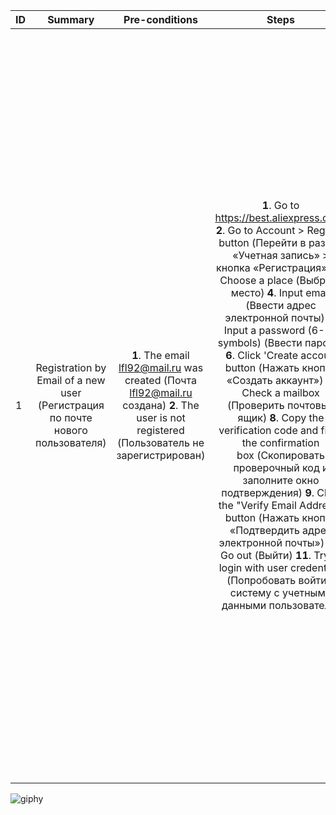 ID | Summary | Pre-conditions | Steps | Expected results
:--|:-------:|:--------------:|:-----:|-----------------:
1 | Registration by Email of a new user (Регистрация по почте нового пользователя) | **1**. The email lfl92@mail.ru was created (Почта lfl92@mail.ru создана)    **2**. The user is not registered (Пользователь не зарегистрирован) | **1**. Go to https://best.aliexpress.com/   **2**. Go to Account > Register button (Перейти в раздел «Учетная запись» > кнопка «Регистрация».)   **3**. Choose a place (Выбрать место)    **4**. Input email (Ввести адрес электронной почты)  **5**. Input a password (6-20 symbols) (Ввести пароль)   **6**. Click 'Create accout' button (Нажать кнопку «Создать аккаунт»)    **7**. Check a mailbox (Проверить почтовый ящик)     **8**. Copy the verification code and fill in the confirmation box (Скопировать проверочный код и заполните окно подтверждения) **9**. Click the "Verify Email Address" button (Нажать кнопку «Подтвердить адрес электронной почты»)     **10**. Go out (Выйти)   **11**. Try to login with user credentials (Попробовать войти в систему с учетными данными пользователя) |   **1**. The Main page is open (Главная страница открыта)  **2**. The registration window is opened (Окно регистрации открыто)  **3**. The list opens. User selects a location (Открывается список. Пользователь выбирает место)     **4**. Email is displayed, no error message (Почта отображается, нет сообщения об ошибке)    **5**. The password is displayed, there is no error message. (Пароль отображается, сообщения об ошибке нет)  **6**. The verification window is dispalyed. The 'Verify Email' button is disabled (Отображается окно проверки. Кнопка «Подтвердить адрес электронной почты» отключена)  7.The verification code was received (Код подтверждения получен)    8.Confirm button is active (Кнопка подтвердить активна)     9.User registered (Пользователь зарегистрирован)    10.User logged out (Пользователь вышел из системы)  11.User logged in (Пользователь вошел в систему) |
  

![giphy](https://github.com/VladislavBroPiton/Test-Case/assets/132227845/00cf9420-8e4d-4288-86c6-a8015fdf0dfe)
